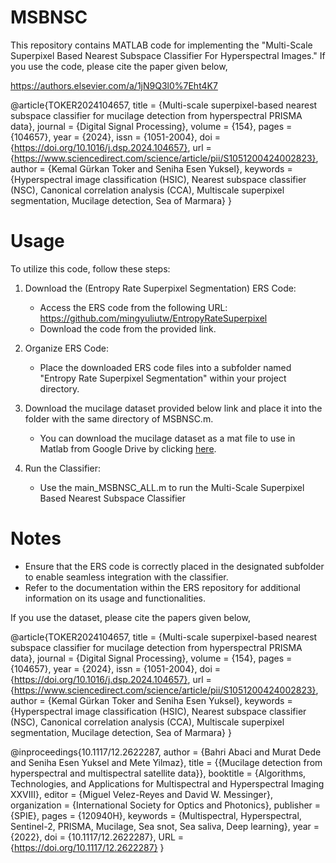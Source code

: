 # MSBNSC
This repository contains MATLAB code for implementing the "Multi-Scale Superpixel Based Nearest Subspace Classifier For Hyperspectral Images." 
If you use the code, please cite the paper given below,

https://authors.elsevier.com/a/1jN9Q3l0%7Eht4K7

@article{TOKER2024104657,
title = {Multi-scale superpixel-based nearest subspace classifier for mucilage detection from hyperspectral PRISMA data},
journal = {Digital Signal Processing},
volume = {154},
pages = {104657},
year = {2024},
issn = {1051-2004},
doi = {https://doi.org/10.1016/j.dsp.2024.104657},
url = {https://www.sciencedirect.com/science/article/pii/S1051200424002823},
author = {Kemal Gürkan Toker and Seniha Esen Yuksel},
keywords = {Hyperspectral image classification (HSIC), Nearest subspace classifier (NSC), Canonical correlation analysis (CCA), Multiscale superpixel segmentation, Mucilage detection, Sea of Marmara}
}

# Usage
To utilize this code, follow these steps:

1. Download the (Entropy Rate Superpixel Segmentation) ERS Code:
    * Access the ERS code from the following URL:
https://github.com/mingyuliutw/EntropyRateSuperpixel
    * Download the code from the provided link.

2. Organize ERS Code:
    * Place the downloaded ERS code files into a subfolder named "Entropy Rate Superpixel Segmentation" within your project directory.
  
3. Download the mucilage dataset provided below link and place it into the folder with the same directory of MSBNSC.m.
   
    * You can download the mucilage dataset as a mat file to use in Matlab from Google Drive by clicking [here](https://drive.google.com/file/d/1Is062SwtxdFiwFcy_47Qx6lxthIPuicw/view?usp=drive_link).

5. Run the Classifier: 
    * Use the main_MSBNSC_ALL.m to run the Multi-Scale Superpixel Based Nearest Subspace Classifier
  
# Notes
* Ensure that the ERS code is correctly placed in the designated subfolder to enable seamless integration with the classifier.
* Refer to the documentation within the ERS repository for additional information on its usage and functionalities.

If you use the dataset, please cite the papers given below,

@article{TOKER2024104657,
title = {Multi-scale superpixel-based nearest subspace classifier for mucilage detection from hyperspectral PRISMA data},
journal = {Digital Signal Processing},
volume = {154},
pages = {104657},
year = {2024},
issn = {1051-2004},
doi = {https://doi.org/10.1016/j.dsp.2024.104657},
url = {https://www.sciencedirect.com/science/article/pii/S1051200424002823},
author = {Kemal Gürkan Toker and Seniha Esen Yuksel},
keywords = {Hyperspectral image classification (HSIC), Nearest subspace classifier (NSC), Canonical correlation analysis (CCA), Multiscale superpixel segmentation, Mucilage detection, Sea of Marmara}
}

@inproceedings{10.1117/12.2622287,
author = {Bahri Abaci and Murat Dede and Seniha Esen Yuksel and Mete Yilmaz},
title = {{Mucilage detection from hyperspectral and multispectral satellite data}},
booktitle = {Algorithms, Technologies, and Applications for Multispectral and Hyperspectral Imaging XXVIII},
editor = {Miguel Velez-Reyes and David W. Messinger},
organization = {International Society for Optics and Photonics},
publisher = {SPIE},
pages = {120940H},
keywords = {Multispectral, Hyperspectral, Sentinel-2, PRISMA, Mucilage, Sea snot, Sea saliva, Deep learning},
year = {2022},
doi = {10.1117/12.2622287},
URL = {https://doi.org/10.1117/12.2622287}
}


